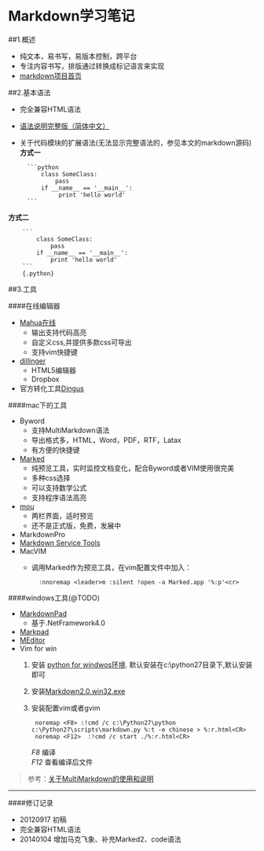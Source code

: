 Markdown学习笔记
=======================
##1.概述
- 纯文本，易书写，易版本控制，跨平台
- 专注内容书写，排版通过转换成标记语言来实现
- [markdown项目首页](http://daringfireball.net/projects/markdown/)

##2.基本语法
- 完全兼容HTML语法
- [语法说明完整版（简体中文）](http://wowubuntu.com/markdown/index.html#editor)
- 关于代码模块的扩展语法(无法显示完整语法的，参见本文的markdown源码)  
**方式一**
    
        ```python  
            class SomeClass:
                pass
            if __name__ == '__main__':
                 print 'hello world'
        ``` 
 **方式二** 
    
        ``` 
            class SomeClass:
                pass
            if __name__ == '__main__':
                print 'hello world'
        ```
        {.python}
    
##3.工具

####在线编辑器
- [Mahua在线](http://mahua.jser.me/)
	- 输出支持代码高亮
	- 自定义css,并提供多款css可导出
	- 支持vim快捷键
- [dillinger](http://dillinger.io/)
	- HTML5编辑器
	- Dropbox
- 官方转化工具[Dingus](http://daringfireball.net/projects/markdown/dingus)

####mac下的工具
- Byword
	- 支持MultiMarkdown语法
	- 导出格式多，HTML，Word，PDF，RTF，Latax
	- 有方便的快捷键
- [Marked](http://marked2app.com/)
	- 纯预览工具，实时监控文档变化，配合Byword或者VIM使用很完美
	- 多种css选择
    - 可以支持数学公式
    - 支持程序语法高亮
-  [mou](http://mouapp.com/) 
	- 两栏界面，适时预览
	- 还不是正式版，免费，发展中
- MarkdownPro	
- [Markdown Service Tools](http://brettterpstra.com/code/?did=29)
- MacVIM  
	- 调用Marked作为预览工具，在vim配置文件中加入：

			:nnoremap <leader>m :silent !open -a Marked.app '%:p'<cr>

####windows工具(@TODO)
- [MarkdownPad](http://markdownpad.com/)
	- 基于.NetFramework4.0
- [Markpad](http://code52.org/DownmarkerWPF/)
- [MEditor](https://github.com/5d13cn/MEditor)
- Vim for win
	1. 安装 [python for windwos环境](http://www.python.org/getit/releases/2.7.3/). 
	默认安装在c:\python27目录下,默认安装即可
	2. 安装[Markdown2.0.win32.exe](http://pypi.python.org/packages/any/M/Markdown/Markdown-2.0.win32.exe)
	3. 安装配置vim或者gvim

			noremap <F8> :!cmd /c c:\Python27\python c:\Python27\scripts\markdown.py %:t -e chinese > %:r.html<CR>
			noremap <F12>  :!cmd /c start ./%:r.html<CR> 
		*F8* 编译    
		*F12* 查看编译后文件


>参考：[关于MultiMarkdown的使用和说明](http://fletcherpenney.net/multimarkdown/)

---

####修订记录
- 20120917 初稿
- 完全兼容HTML语法 
- 20140104 增加马克飞象、补充Marked2、code语法
